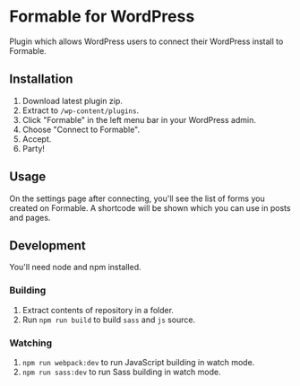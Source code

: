 # Formable for WordPress

Plugin which allows WordPress users to connect their WordPress install to Formable.

## Installation

1. Download latest plugin zip.
2. Extract to `/wp-content/plugins`.
3. Click "Formable" in the left menu bar in your WordPress admin.
4. Choose "Connect to Formable".
5. Accept.
6. Party!

## Usage

On the settings page after connecting, you'll see the list of forms you created on Formable. A shortcode will be shown which you can use in posts and pages.

## Development

You'll need node and npm installed.

### Building

1. Extract contents of repository in a folder.
2. Run `npm run build` to build `sass` and `js` source.

### Watching

1. `npm run webpack:dev` to run JavaScript building in watch mode.
2. `npm run sass:dev` to run Sass building in watch mode.
